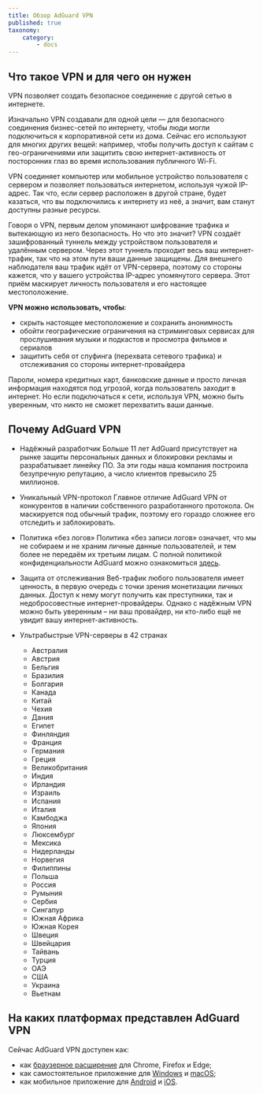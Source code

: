 ```yaml
---
title: Обзор AdGuard VPN
published: true
taxonomy:
    category:
        - docs
---
```

## Что такое VPN и для чего он нужен
VPN позволяет создать безопасное соединение с другой сетью в интернете. 

Изначально VPN создавали для одной цели — для безопасного соединения бизнес-сетей по интернету, чтобы люди могли подключиться к корпоративной сети из дома. Сейчас его используют для многих других вещей: например, чтобы получить доступ к сайтам с гео-ограничениями или защитить свою интернет-активность от посторонних глаз во время использования публичного Wi-Fi.

VPN соединяет компьютер или мобильное устройство пользователя с сервером и позволяет пользоваться интернетом, используя чужой IP-адрес. Так что, если сервер расположен в другой стране, будет казаться, что вы подключились к интернету из неё, а значит, вам станут доступны разные ресурсы.

Говоря о VPN, первым делом упоминают шифрование трафика и вытекающую из него безопасность. Но что это значит? VPN создаёт зашифрованный туннель между устройством пользователя и удалённым сервером. Через этот туннель проходит весь ваш интернет-трафик, так что на этом пути ваши данные защищены. Для внешнего наблюдателя ваш трафик идёт от VPN-сервера, поэтому со стороны кажется, что у вашего устройства IP-адрес упомянутого сервера. Этот приём маскирует личность пользователя и его настоящее местоположение.

**VPN можно использовать, чтобы**:
 
- скрыть настоящее местоположение и сохранить анонимность
- обойти географические ограничения на стриминговых сервисах для прослушивания музыки и подкастов и просмотра фильмов и сериалов
- защитить себя от спуфинга (перехвата сетевого трафика) и отслеживания со стороны интернет-провайдера

Пароли, номера кредитных карт, банковские данные и просто личная информация находятся под угрозой, когда пользователь заходит в интернет. Но если подключаться к сети, используя VPN, можно быть уверенным, что никто не сможет перехватить ваши данные.
 
## Почему AdGuard VPN
* Надёжный разработчик
Больше 11 лет AdGuard присутствует на рынке защиты персональных данных и блокировки рекламы и разрабатывает линейку ПО. За эти годы наша компания построила безупречную репутацию, а число клиентов превысило 25 миллионов.

* Уникальный VPN-протокол
Главное отличие AdGuard VPN от конкурентов в наличии собственного разработанного протокола. Он маскируется под обычный трафик, поэтому его гораздо сложнее его отследить и заблокировать.

* Политика «без логов»
Политика «без записи логов» означает, что мы не собираем и не храним личные данные пользователей, и тем более не передаём их третьим лицам. С полной политикой конфиденциальности AdGuard можно ознакомиться [здесь](https://adguard.com/ru/privacy.html).

* Защита от отслеживания
Веб-трафик любого пользователя имеет ценность, в первую очередь с точки зрения монетизации личных данных. Доступ к нему могут получить как преступники, так и недобросовестные интернет-провайдеры. Однако с надёжным VPN можно быть уверенным – ни ваш провайдер, ни кто-либо ещё не увидит вашу интернет-активность.
  
* Ультрабыстрые VPN-серверы в 42 странах

	- Австралия
	- Австрия
	- Бельгия
	- Бразилия
	- Болгария
	- Канада
	- Китай
	- Чехия
	- Дания
	- Египет
	- Финляндия
	- Франция
	- Германия
	- Греция
	- Великобритания
	- Индия
	- Ирландия
	- Израиль
	- Испания
	- Италия
	- Камбоджа
	- Япония
	- Люксембург
	- Мексика
	- Нидерланды
	- Норвегия
	- Филиппины
	- Польша
	- Россия
	- Румыния
	- Сербия
	- Сингапур
	- Южная Африка
	- Южная Корея
	- Швеция
	- Швейцария
	- Тайвань
	- Турция
	- ОАЭ
	- США
	- Украина
	- Вьетнам

## На каких платформах представлен AdGuard VPN

Сейчас AdGuard VPN доступен как:

- как [браузерное расширение](https://adguard-vpn.com/browser-extension/overview.html) для Chrome, Firefox и Edge;
- как самостоятельное приложение для [Windows](https://adguard-vpn.com/windows/overview.html) и [macOS](https://adguard-vpn.com/mac/overview.html);
- как мобильное приложение для [Android](https://adguard-vpn.com/android/overview.html) и [iOS](https://adguard-vpn.com/ios/overview.html).
